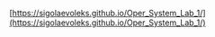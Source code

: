 [https://sigolaevoleks.github.io/Oper_System_Lab_1/](https://sigolaevoleks.github.io/Oper_System_Lab_1/)


